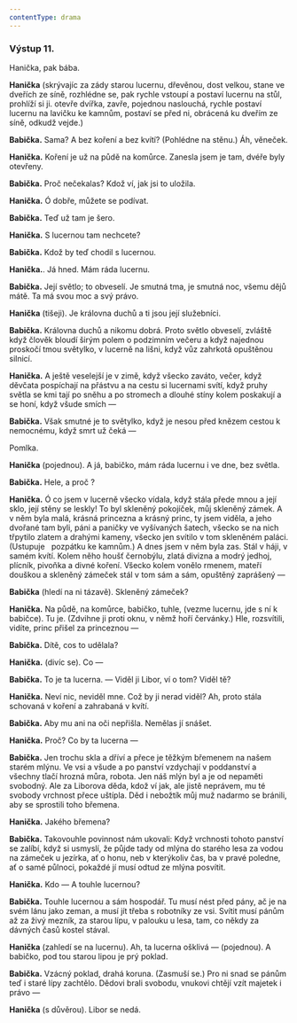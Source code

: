 ```yaml
---
contentType: drama
---
```


<section>

### Výstup 11.

Hanička, pak bába.

**Hanička** (skrývajíc za zády starou lucernu, dřevěnou, dost velkou, stane ve dveřích ze síně, rozhlédne se, pak rychle vstoupí a postaví lucernu na stůl, prohlíží si ji. otevře dvířka, zavře, pojednou naslouchá, rychle postaví lucernu na lavičku ke kamnům, postaví se před ni, obrácená ku dveřím ze síně, odkudž vejde.)

**Babička.** Sama? A bez koření a bez kvítí? (Pohlédne na stěnu.) Áh, věneček.

**Hanička.** Koření je už na půdě na komůrce. Zanesla jsem je tam, dvéře byly otevřeny.

**Babička.** Proč nečekalas? Kdož ví, jak jsi to uložila.  

**Hanička.** Ó dobře, můžete se podívat.

**Babička.** Teď už tam je šero.

**Hanička.** S lucernou tam nechcete?

**Babička.** Kdož by teď chodil s lucernou.       

**Hanička.**. Já hned. Mám ráda lucernu.

**Babička.** Její světlo; to obveselí. Je smutná tma, je smutná noc, všemu dějů mátě. Ta má svou moc a svý právo.

**Hanička** (tišeji). Je královna duchů a ti jsou její služebníci.

**Babička.** Královna duchů a nikomu dobrá. Proto světlo obveselí, zvláště když člověk bloudí širým polem o podzimním večeru a když najednou proskočí tmou světylko, v lucerně na lišni, když vůz zahrkotá opuštěnou silnicí.

**Hanička.** A ještě veselejší je v zimě, když všecko zaváto, večer, když děvčata pospíchají na přástvu a na cestu si lucernami svítí, když pruhy světla se kmi tají po sněhu a po stromech a dlouhé stíny kolem poskakují a se honí, když všude smích —

**Babička.** Však smutné je to světylko, když je nesou před knězem cestou k nemocnému, když smrt už čeká —

Pomlka.

**Hanička** (pojednou). A já, babičko, mám ráda lucernu i ve dne, bez světla.

**Babička.** Hele, a proč ?

**Hanička.** Ó co jsem v lucerně všecko vídala, když stála přede mnou a její sklo, její stěny se leskly! To byl skleněný pokojíček, můj skleněný zámek. A v něm byla malá, krásná princezna a krásný princ, ty jsem viděla, a jeho dvořané tam byli, páni a paničky ve vyšívaných šatech, všecko se na nich třpytilo zlatem a drahými kameny, všecko jen svítilo v tom skleněném paláci. (Ustupuje   pozpátku ke kamnům.) A dnes jsem v něm byla zas. Stál v háji, v samém kvítí. Kolem něho houšť černobýlu, zlatá divizna a modrý jedhoj, plícník, pivoňka a divné koření. Všecko kolem vonělo rmenem, mateří douškou a skleněný zámeček stál v tom sám a sám, opuštěný zaprášený —

**Babička** (hledí na ni tázavě). Skleněný zámeček?

**Hanička.** Na půdě, na komůrce, babičko, tuhle, (vezme lucernu, jde s ní k babičce). Tu je. (Zdvihne ji proti oknu, v němž hoří červánky.) Hle, rozsvítili, vidíte, princ přišel za princeznou —

**Babička.** Dítě, cos to udělala?

**Hanička.** (divíc se). Co —

**Babička.** To je ta lucerna. — Viděl ji Libor, ví o tom? Viděl tě?

**Hanička.** Neví nic, neviděl mne. Což by ji nerad viděl? Ah, proto stála schovaná v koření a zahrabaná v kvítí.

**Babička.** Aby mu ani na oči nepřišla. Nemělas jí snášet.

**Hanička.** Proč? Co by ta lucerna — 

**Babička.** Jen trochu skla a dříví a přece je těžkým břemenem na našem starém mlýnu. Ve vsi a všude a po panství vzdychají v poddanství a všechny tlačí hrozná můra, robota. Jen náš mlýn byl a je od nepaměti svobodný. Ale za Liborova děda, kdož ví jak, ale jistě neprávem, mu té svobody vrchnost přece uštípla. Děd i nebožtík můj muž nadarmo se bránili, aby se sprostili toho břemena.

**Hanička.** Jakého břemena?

**Babička.** Takovouhle povinnost nám ukovali: Když vrchnosti tohoto panství se zalíbí, když si usmyslí, že půjde tady od mlýna do starého lesa za vodou na zámeček u jezírka, ať o honu, neb v kterýkoliv čas, ba v pravé poledne, ať o samé půlnoci, pokaždé jí musí odtud ze mlýna posvítit.

**Hanička.** Kdo — A touhle lucernou?

**Babička.** Touhle lucernou a sám hospodář. Tu musí nést před pány, ač je na svém lánu jako zeman, a musí jít třeba s robotníky ze vsi. Svítit musí pánům až za živý mezník, za starou lípu, v palouku u lesa, tam, co někdy za dávných časů kostel stával.

**Hanička** (zahledí se na lucernu). Ah, ta lucerna ošklivá — (pojednou). A babičko, pod tou starou lipou je prý poklad.

**Babička.** Vzácný poklad, drahá koruna. (Zasmuší se.) Pro ni snad se pánům teď i staré lípy zachtělo. Dědovi brali svobodu, vnukovi chtějí vzít majetek i právo —

**Hanička** (s důvěrou). Libor se nedá.

</section>
